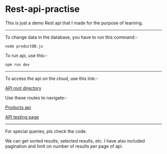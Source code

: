 # Rest-api-practise
This is just a demo Rest api that I made for the purpose of learning.
<hr>

To change data in the database, you have to run this command:-

```
node productDB.js
```

To run api, use this:-

```
npm run dev
```
<hr>
To access the api on the cloud, use this link:-

<a href="https://rest-api-practise-production.up.railway.app/" target="_blank">API root directory</a>

Use these routes to navigate:-

<a href="https://rest-api-practise-production.up.railway.app/api/products" target="_blank">Products api</a>

<a href="https://rest-api-practise-production.up.railway.app/api/products/testing" target="_blank">API testing page</a>

<hr>
For special queries, pls check the code.

We can get sorted results, selected results, etc. I have also included pagination and limit on number of results per page of api.
